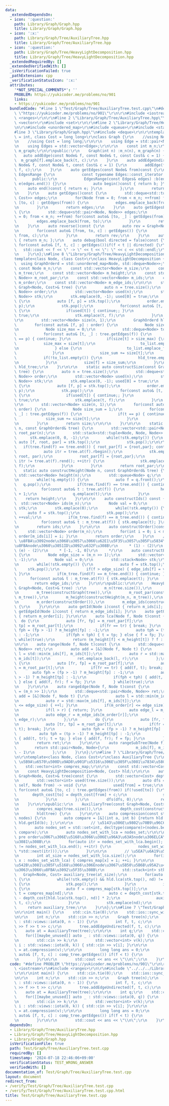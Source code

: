 ```yaml
---
data:
  _extendedDependsOn:
  - icon: ':question:'
    path: Library/Graph/Graph.hpp
    title: Library/Graph/Graph.hpp
  - icon: ':x:'
    path: Library/Graph/Tree/AuxiliaryTree.hpp
    title: Library/Graph/Tree/AuxiliaryTree.hpp
  - icon: ':question:'
    path: Library/Graph/Tree/HeavyLightDecomposition.hpp
    title: Library/Graph/Tree/HeavyLightDecomposition.hpp
  _extendedRequiredBy: []
  _extendedVerifiedWith: []
  _isVerificationFailed: true
  _pathExtension: cpp
  _verificationStatusIcon: ':x:'
  attributes:
    '*NOT_SPECIAL_COMMENTS*': ''
    PROBLEM: https://yukicoder.me/problems/no/901
    links:
    - https://yukicoder.me/problems/no/901
  bundledCode: "#line 1 \"Test/Graph/Tree/AuxiliaryTree.test.cpp\"\n#define PROBLEM\
    \ \"https://yukicoder.me/problems/no/901\"\r\n\r\n#include <iostream>\r\n#include\
    \ <ranges>\r\n\r\n#line 2 \"Library/Graph/Tree/AuxiliaryTree.hpp\"\n\r\n#include\
    \ <vector>\r\n#include <set>\r\n\r\n#line 2 \"Library/Graph/Tree/HeavyLightDecomposition.hpp\"\
    \n\r\n#include <unordered_map>\r\n#include <queue>\r\n#include <stack>\r\n\r\n\
    #line 3 \"Library/Graph/Graph.hpp\"\n#include <deque>\r\n\r\ntemplate<class Node\
    \ = int, class Cost = long long>\r\nclass Graph {\r\n    //using Node = int;\r\
    \n    //using Cost = long long;\r\n\r\n    using Edge = std::pair<Node, Cost>;\r\
    \n    using Edges = std::vector<Edge>;\r\n\r\n    const int m_n;\r\n    std::vector<Edges>\
    \ m_graph;\r\n\r\npublic:\r\n    Graph(int n) :m_n(n), m_graph(n) {}\r\n\r\n \
    \   auto addEdge(const Node& f, const Node& t, const Cost& c = 1) {\r\n      \
    \  m_graph[f].emplace_back(t, c);\r\n    }\r\n    auto addEdgeUndirected(const\
    \ Node& f, const Node& t, const Cost& c = 1) {\r\n        addEdge(f, t, c); addEdge(t,\
    \ f, c);\r\n    }\r\n    auto getEdges(const Node& from)const {\r\n        class\
    \ EdgesRange {\r\n            const typename Edges::const_iterator b, e;\r\n \
    \       public:\r\n            EdgesRange(const Edges& edges) :b(edges.begin()),\
    \ e(edges.end()) {}\r\n            auto begin()const { return b; }\r\n       \
    \     auto end()const { return e; }\r\n        };\r\n        return EdgesRange(m_graph[from]);\r\
    \n    }\r\n    auto getEdges()const {\r\n        std::deque<std::tuple<Node, Node,\
    \ Cost>> edges;\r\n        for(Node from = 0; from < m_n; ++from) for(const auto&\
    \ [to, c] : getEdges(from)) {\r\n            edges.emplace_back(from, to, c);\r\
    \n        }\r\n        return edges;\r\n    }\r\n    auto getEdgesExcludeCost()const\
    \ {\r\n        std::deque<std::pair<Node, Node>> edges;\r\n        for(Node from\
    \ = 0; from < m_n; ++from) for(const auto& [to, _] : getEdges(from)) {\r\n   \
    \         edges.emplace_back(from, to);\r\n        }\r\n        return edges;\r\
    \n    }\r\n    auto reverse()const {\r\n        auto rev = Graph<Node, Cost>(m_n);\r\
    \n        for(const auto& [from, to, c] : getEdges()) {\r\n            rev.addEdge(to,\
    \ from, c);\r\n        }\r\n        return rev;\r\n    }\r\n    auto size()const\
    \ { return m_n; };\r\n    auto debug(bool directed = false)const {\r\n       \
    \ for(const auto& [f, t, c] : getEdges())if(f < t || directed) {\r\n         \
    \   std::cout << f << \" -> \" << t << \": \" << c << std::endl;\r\n        }\r\
    \n    }\r\n};\n#line 8 \"Library/Graph/Tree/HeavyLightDecomposition.hpp\"\n\r\n\
    template<class Node, class Cost>\r\nclass HeavyLightDecomposition {\r\n\r\n  \
    \  using GraphOrderd = std::unordered_map<Node, std::deque<Node>>;\r\n\r\n   \
    \ const Node m_n;\r\n    const std::vector<Node> m_size;\r\n    const GraphOrderd\
    \ m_tree;\r\n    const std::vector<Node> m_height;\r\n    const std::vector<std::pair<Node,\
    \ Node>> m_root_par;\r\n    const std::vector<Node> m_ids;\r\n    const std::vector<Node>\
    \ m_order;\r\n    const std::vector<Node> m_edge_ids;\r\n\r\n    static auto constructGraph(const\
    \ Graph<Node, Cost>& tree) {\r\n        auto n = tree.size();\r\n        std::deque<std::pair<Node,\
    \ Node>> order;\r\n        std::vector<Node> used(n);\r\n        std::stack<std::pair<Node,\
    \ Node>> stk;\r\n        stk.emplace(0, -1); used[0] = true;\r\n        while(!stk.empty())\
    \ {\r\n            auto [f, p] = stk.top();\r\n            order.emplace_front(f,\
    \ p);\r\n            stk.pop();\r\n            for(const auto& [t, _] : tree.getEdges(f))\
    \ {\r\n                if(used[t]) { continue;; }\r\n                used[t] =\
    \ true;\r\n                stk.emplace(t, f);\r\n            }\r\n        }\r\n\
    \r\n        std::vector<Node> size(n, 1);\r\n        GraphOrderd hld_tree;\r\n\
    \        for(const auto& [f, p] : order) {\r\n            Node size_sum = 1;\r\
    \n            Node size_max = 0;\r\n            std::deque<Node> to_list;\r\n\
    \            for(const auto& [t, _] : tree.getEdges(f)) {\r\n                if(t\
    \ == p) { continue; }\r\n                if(size[t] > size_max) {\r\n        \
    \            size_max = size[t];\r\n                    to_list.emplace_back(t);\r\
    \n                } else {\r\n                    to_list.emplace_front(t);\r\n\
    \                }\r\n                size_sum += size[t];\r\n            }\r\n\
    \            if(!to_list.empty()) {\r\n                hld_tree.emplace(f, to_list);\r\
    \n            }\r\n            size[f] = size_sum;\r\n        }\r\n        return\
    \ hld_tree;\r\n    }\r\n\r\n    static auto constructSize(const Graph<Node, Cost>&\
    \ tree) {\r\n        auto n = tree.size();\r\n        std::deque<std::pair<Node,\
    \ Node>> order;\r\n        std::vector<Node> used(n);\r\n        std::stack<std::pair<Node,\
    \ Node>> stk;\r\n        stk.emplace(0, -1); used[0] = true;\r\n        while(!stk.empty())\
    \ {\r\n            auto [f, p] = stk.top();\r\n            order.emplace_front(f,\
    \ p);\r\n            stk.pop();\r\n            for(const auto& [t, _] : tree.getEdges(f))\
    \ {\r\n                if(used[t]) { continue;; }\r\n                used[t] =\
    \ true;\r\n                stk.emplace(t, f);\r\n            }\r\n        }\r\n\
    \r\n        std::vector<Node> size(n, 1);\r\n        for(const auto& [f, p] :\
    \ order) {\r\n            Node size_sum = 1;\r\n            for(const auto& [t,\
    \ _] : tree.getEdges(f)) {\r\n                if(t == p) { continue; }\r\n   \
    \             size_sum += size[t];\r\n            }\r\n            size[f] = size_sum;\r\
    \n        }\r\n        return size;\r\n\r\n    }\r\n\r\n    static auto constructRootPar(Node\
    \ n, const GraphOrderd& tree) {\r\n        std::vector<std::pair<Node, Node>>\
    \ root_par(n);\r\n        std::stack<std::tuple<Node, Node, Node>> stk;\r\n  \
    \      stk.emplace(0, 0, -1);\r\n        while(!stk.empty()) {\r\n           \
    \ auto [f, root, par] = stk.top();\r\n            stk.pop();\r\n\r\n         \
    \   if(tree.find(f) == tree.end()) { root_par[f] = {root,par}; continue; }\r\n\
    \            auto itr = tree.at(f).rbegin();\r\n            stk.emplace(*itr,\
    \ root, par);\r\n            root_par[f] = {root,par};\r\n            for(++itr;\
    \ itr != tree.at(f).rend(); ++itr) {\r\n                stk.emplace(*itr, *itr,\
    \ f);\r\n            }\r\n        }\r\n        return root_par;\r\n    }\r\n \
    \   static auto constructHeight(Node n, const GraphOrderd& tree) {\r\n       \
    \ std::vector<Node> height(n);\r\n        std::queue<Node> q;\r\n        q.emplace(0);\r\
    \n        while(!q.empty()) {\r\n            auto f = q.front();\r\n         \
    \   q.pop();\r\n            if(tree.find(f) == tree.end()) { continue; }\r\n \
    \           for(const auto& t : tree.at(f)) {\r\n                height[t] = height[f]\
    \ + 1;\r\n                q.emplace(t);\r\n            }\r\n        }\r\n    \
    \    return height;\r\n    }\r\n\r\n    auto constructIds() const {\r\n      \
    \  std::vector<Node> ids(m_n);\r\n        Node val = 0;\r\n        std::stack<Node>\
    \ stk;\r\n        stk.emplace(0);\r\n        while(!stk.empty()) {\r\n       \
    \     auto f = stk.top();\r\n            stk.pop();\r\n            ids[f] = val;\
    \ ++val;\r\n            if(m_tree.find(f) == m_tree.end()) { continue; }\r\n \
    \           for(const auto& t : m_tree.at(f)) { stk.emplace(t); }\r\n        }\r\
    \n        return ids;\r\n    }\r\n\r\n    auto constructOrder()const {\r\n   \
    \     std::vector<Node> order(m_n);\r\n        for(int i = 0; i < m_n; ++i) {\
    \ order[m_ids[i]] = i; }\r\n        return order;\r\n    }\r\n    /*\r\n     *\
    \ \u8FBA\u3092node\u3068\u3057\u3066\u62E1\u5F35\u3057\u305F\u5834\u5408\u306E\
    \u8FBAnode\u3060\u3051ID\u3092\u632F\u308B\r\n     * (1) - (2)\r\n     * (1) -\
    \ (e) - (2)\r\n     * [-1, -1, 0]\r\n     */\r\n    auto constructEdgeIds() const\
    \ {\r\n        Node edge_size = (m_n >> 1);\r\n        std::vector<Node> edge_ids(m_n,\
    \ -1);\r\n        Node val = 0;\r\n        std::stack<Node> stk;\r\n        stk.emplace(0);\r\
    \n        while(!stk.empty()) {\r\n            auto f = stk.top();\r\n       \
    \     stk.pop();\r\n            if(f > edge_size) { edge_ids[f] = val; ++val;\
    \ }\r\n            if(m_tree.find(f) == m_tree.end()) { continue; }\r\n      \
    \      for(const auto& t : m_tree.at(f)) { stk.emplace(t); }\r\n        }\r\n\
    \        return edge_ids;\r\n    }\r\n\r\npublic:\r\n\r\n    HeavyLightDecomposition(const\
    \ Graph<Node, Cost>& tree) :\r\n        m_n(tree.size()),\r\n        m_size(constructSize(tree)),\r\
    \n        m_tree(constructGraph(tree)),\r\n        m_root_par(constructRootPar(m_n,\
    \ m_tree)),\r\n        m_height(constructHeight(m_n, m_tree)),\r\n        m_ids(constructIds()),\r\
    \n        m_order(constructOrder()),\r\n        m_edge_ids(constructEdgeIds())\
    \ {\r\n    }\r\n\r\n    auto getId(Node i)const { return m_ids[i]; }\r\n    auto\
    \ getEdgeId(Node i)const { return m_edge_ids[i]; }\r\n    auto getOrder(Node i)const\
    \ { return m_order[i]; }\r\n\r\n    auto lca(Node f, Node t)const {\r\n      \
    \  do {\r\n            auto [fr, fp] = m_root_par[f];\r\n            auto [tr,\
    \ tp] = m_root_par[t];\r\n            if(fr == tr) { break; }\r\n            auto\
    \ fph = (fp > -1) ? m_height[fp] : -1;\r\n            auto tph = (tp > -1) ? m_height[tp]\
    \ : -1;\r\n            if(fph < tph) { t = tp; } else { f = fp; }\r\n        }\
    \ while(true);\r\n        return (m_height[f] < m_height[t]) ? f : t;\r\n    }\r\
    \n\r\n    auto range(Node f, Node t)const {\r\n        std::deque<std::pair<Node,\
    \ Node>> ret;\r\n        auto add = [&](Node f, Node t) {\r\n            auto\
    \ l = std::min(m_ids[f], m_ids[t]);\r\n            auto r = std::max(m_ids[f],\
    \ m_ids[t]);\r\n            ret.emplace_back(l, r);\r\n        };\r\n        do\
    \ {\r\n            auto [fr, fp] = m_root_par[f];\r\n            auto [tr, tp]\
    \ = m_root_par[t];\r\n            if(fr == tr) { add(f, t); break; }\r\n     \
    \       auto fph = (fp > -1) ? m_height[fp] : -1;\r\n            auto tph = (tp\
    \ > -1) ? m_height[tp] : -1;\r\n            if(fph < tph) { add(t, tr); t = tp;\
    \ } else { add(f, fr); f = fp; }\r\n        } while(true);\r\n        return ret;\r\
    \n    }\r\n\r\n    auto rangeEdge(Node f, Node t)const {\r\n        Node edge_size\
    \ = (m_n >> 1);\r\n        std::deque<std::pair<Node, Node>> ret;\r\n        auto\
    \ add = [&](Node f, Node t) {\r\n            auto l = std::min(m_ids[f], m_ids[t]);\r\
    \n            auto r = std::max(m_ids[f], m_ids[t]);\r\n            if(m_order[l]\
    \ <= edge_size) { ++l; }\r\n            if(m_order[r] <= edge_size) { --r; }\r\
    \n            if(l > r) { return; }\r\n            auto edge_l = m_edge_ids[m_order[l]];\r\
    \n            auto edge_r = m_edge_ids[m_order[r]];\r\n            ret.emplace_back(edge_l,\
    \ edge_r);\r\n        };\r\n        do {\r\n            auto [fr, fp] = m_root_par[f];\r\
    \n            auto [tr, tp] = m_root_par[t];\r\n            if(fr == tr) { add(f,\
    \ t); break; }\r\n            auto fph = (fp > -1) ? m_height[fp] : -1;\r\n  \
    \          auto tph = (tp > -1) ? m_height[tp] : -1;\r\n            if(fph < tph)\
    \ { add(t, tr); t = tp; } else { add(f, fr); f = fp; }\r\n        } while(true);\r\
    \n        return ret;\r\n    }\r\n\r\n    auto rangeSubTree(Node f)const {\r\n\
    \        return std::pair<Node, Node>{\r\n            m_ids[f], m_ids[f] + m_size[f]\
    \ - 1\r\n        };\r\n    }\r\n};\r\n#line 7 \"Library/Graph/Tree/AuxiliaryTree.hpp\"\
    \n\r\ntemplate<class Node, class Cost>\r\nclass AuxiliaryTree {\r\n\r\n    //\
    \ \u5B9A\u6570\u500D\u9AD8\u901F\u5316\u306E\u305F\u3081\u7834\u58CA\u7684\r\n\
    \    std::vector<int> compres_map;\r\n\r\n    const std::vector<Cost> depth_cost;\r\
    \n    const HeavyLightDecomposition<Node, Cost> hld;\r\n\r\n    auto construct_depth(const\
    \ Graph<Node, Cost>& tree)const {\r\n        std::vector<Cost> depth_cost(tree.size());\r\
    \n        std::vector<int> used(tree.size());\r\n        auto dfs = [&](auto&&\
    \ self, Node from) -> void {\r\n            used[from] = true;\r\n           \
    \ for(const auto& [to, c] : tree.getEdges(from)) if(!used[to]) {\r\n         \
    \       depth_cost[to] = depth_cost[from] + c;\r\n                self(self, to);\r\
    \n            }\r\n        };\r\n        dfs(dfs, 0);\r\n        return depth_cost;\r\
    \n    }\r\n\r\npublic:\r\n    AuxiliaryTree(const Graph<Node, Cost>& tree) :\r\
    \n        compres_map(tree.size()),\r\n        depth_cost(construct_depth(tree)),\r\
    \n        hld(tree) {\r\n    }\r\n\r\n    auto compression(const std::vector<int>&\
    \ nodes) {\r\n        auto compare = [&](int a, int b) {return hld.getId(a) <\
    \ hld.getId(b); };\r\n\r\n        // \u5143\u306E\u9802\u70B9\u96C6\u5408\r\n\
    \        auto nodes_set = std::set<int, decltype(compare)>(nodes.begin(), nodes.end(),\
    \ compare);\r\n        auto nodes_set_with_lca = nodes_set;\r\n\r\n        //\
    \ pre order\u3067\u306E\u5168\u3066\u306E\u96A3\u63A5node\u306ELCA\u3092\u6C42\
    \u3081\u308B\r\n        for(auto itr = nodes_set_with_lca.begin(); std::next(itr)\
    \ != nodes_set_with_lca.end(); ++itr) {\r\n            nodes_set_with_lca.emplace(hld.lca(*itr,\
    \ *std::next(itr)));\r\n        }\r\n\r\n        // \u5EA7\u6A19\u5727\u7E2E\r\
    \n        int at_size = nodes_set_with_lca.size();\r\n        for(int i = 0; auto\
    \ x : nodes_set_with_lca) { compres_map[x] = i; ++i; }\r\n\r\n        // LCA\u3092\
    \u542B\u3081\u305F\u5168\u3066\u306Enode\u3067\u5B50\u5B6B\u95A2\u4FC2\u3092\u4FDD\
    \u3063\u3066\u8FBA\u3092\u5F35\u308B\r\n        std::stack<int> stk;\r\n     \
    \   Graph<Node, Cost> auxiliary_tree(at_size);\r\n        for(auto nd : nodes_set_with_lca)\
    \ {\r\n            while(!stk.empty() && hld.lca(stk.top(), nd) != stk.top())\
    \ {\r\n                stk.pop();\r\n            }\r\n            if(!stk.empty())\
    \ {\r\n                auto f = compres_map[stk.top()];\r\n                auto\
    \ t = compres_map[nd];\r\n                auto c = depth_cost[stk.top()] + depth_cost[nd]\
    \ - depth_cost[hld.lca(stk.top(), nd)] * 2;\r\n                auxiliary_tree.addEdgeUndirected(f,\
    \ t, c);\r\n            }\r\n            stk.emplace(nd);\r\n        }\r\n   \
    \     return auxiliary_tree;\r\n    }\r\n};\r\n#line 7 \"Test/Graph/Tree/AuxiliaryTree.test.cpp\"\
    \n\r\nint main() {\r\n    std::cin.tie(0);\r\n    std::ios::sync_with_stdio(0);\r\
    \n\r\n    int n;\r\n    std::cin >> n;\r\n    Graph tree(n);\r\n    for(auto _\
    \ : std::views::iota(0, n - 1)) {\r\n        int f, t, c;\r\n        std::cin\
    \ >> f >> t >> c;\r\n        tree.addEdgeUndirected(f, t, c);\r\n    }\r\n\r\n\
    \    auto at = AuxiliaryTree(tree);\r\n\r\n    int q;\r\n    std::cin >> q;\r\n\
    \    for([[maybe_unused]] auto _ : std::views::iota(0, q)) {\r\n        int k;\r\
    \n        std::cin >> k;\r\n        std::vector<int> v(k);\r\n        for(auto\
    \ i : std::views::iota(0, k)) { std::cin >> v[i]; }\r\n\r\n        auto comp_tree\
    \ = at.compression(v);\r\n\r\n        long long ans = 0;\r\n        for(const\
    \ auto& [f, t, c] : comp_tree.getEdges()) if(f < t) {\r\n            ans += c;\r\
    \n        }\r\n\r\n        std::cout << ans << \"\\n\";\r\n    }\r\n}\n"
  code: "#define PROBLEM \"https://yukicoder.me/problems/no/901\"\r\n\r\n#include\
    \ <iostream>\r\n#include <ranges>\r\n\r\n#include \"../../../Library/Graph/Tree/AuxiliaryTree.hpp\"\
    \r\n\r\nint main() {\r\n    std::cin.tie(0);\r\n    std::ios::sync_with_stdio(0);\r\
    \n\r\n    int n;\r\n    std::cin >> n;\r\n    Graph tree(n);\r\n    for(auto _\
    \ : std::views::iota(0, n - 1)) {\r\n        int f, t, c;\r\n        std::cin\
    \ >> f >> t >> c;\r\n        tree.addEdgeUndirected(f, t, c);\r\n    }\r\n\r\n\
    \    auto at = AuxiliaryTree(tree);\r\n\r\n    int q;\r\n    std::cin >> q;\r\n\
    \    for([[maybe_unused]] auto _ : std::views::iota(0, q)) {\r\n        int k;\r\
    \n        std::cin >> k;\r\n        std::vector<int> v(k);\r\n        for(auto\
    \ i : std::views::iota(0, k)) { std::cin >> v[i]; }\r\n\r\n        auto comp_tree\
    \ = at.compression(v);\r\n\r\n        long long ans = 0;\r\n        for(const\
    \ auto& [f, t, c] : comp_tree.getEdges()) if(f < t) {\r\n            ans += c;\r\
    \n        }\r\n\r\n        std::cout << ans << \"\\n\";\r\n    }\r\n}"
  dependsOn:
  - Library/Graph/Tree/AuxiliaryTree.hpp
  - Library/Graph/Tree/HeavyLightDecomposition.hpp
  - Library/Graph/Graph.hpp
  isVerificationFile: true
  path: Test/Graph/Tree/AuxiliaryTree.test.cpp
  requiredBy: []
  timestamp: '2024-07-18 22:46:06+09:00'
  verificationStatus: TEST_WRONG_ANSWER
  verifiedWith: []
documentation_of: Test/Graph/Tree/AuxiliaryTree.test.cpp
layout: document
redirect_from:
- /verify/Test/Graph/Tree/AuxiliaryTree.test.cpp
- /verify/Test/Graph/Tree/AuxiliaryTree.test.cpp.html
title: Test/Graph/Tree/AuxiliaryTree.test.cpp
---
```

